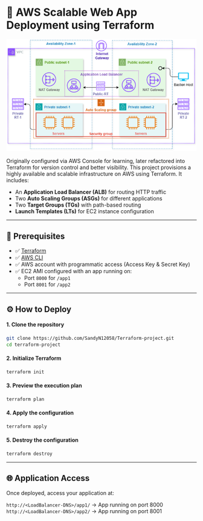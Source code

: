 # 🚀 AWS Scalable Web App Deployment using Terraform

<p align="center">
  <img src="./diagrams/architecture.png" alt="Project Architecture" width="600"/>
</p>

Originally configured via AWS Console for learning, later refactored into Terraform for version control and better visibility.
This project provisions a highly available and scalable infrastructure on AWS using Terraform. It includes:
- An **Application Load Balancer (ALB)** for routing HTTP traffic
- Two **Auto Scaling Groups (ASGs)** for different applications
- Two **Target Groups (TGs)** with path-based routing
- **Launch Templates (LTs)** for EC2 instance configuration

---

## 🧰 Prerequisites

- ✅ [Terraform](https://www.terraform.io/downloads)
- ✅ [AWS CLI](https://docs.aws.amazon.com/cli/latest/userguide/install-cliv2.html)
- ✅ AWS account with programmatic access (Access Key & Secret Key)
- ✅ EC2 AMI configured with an app running on:
  - Port `8000` for `/app1`
  - Port `8001` for `/app2`

---

## ⚙️ How to Deploy

#### 1. Clone the repository
```bash
git clone https://github.com/SandyN12058/Terraform-project.git
cd terraform-project
```
#### 2. Initialize Terraform
```bash
terraform init
```
#### 3. Preview the execution plan
```bash
terraform plan
```
#### 4. Apply the configuration
```bash
terraform apply
```
#### 5. Destroy the configuration
```bash
terraform destroy
```

---

## 🌐 Application Access
Once deployed, access your application at: <br>

`http://<LoadBalancer-DNS>/app1/`   → App running on port 8000 <br>
`http://<LoadBalancer-DNS>/app2/`   → App running on port 8001 <br>

